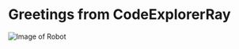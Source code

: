# Greetings from CodeExplorerRay #
![Image of Robot](https://png.pngtree.com/png-clipart/20241003/original/pngtree-cute-cartoon-robot-clipart-illustration-png-image_16175538.png)
